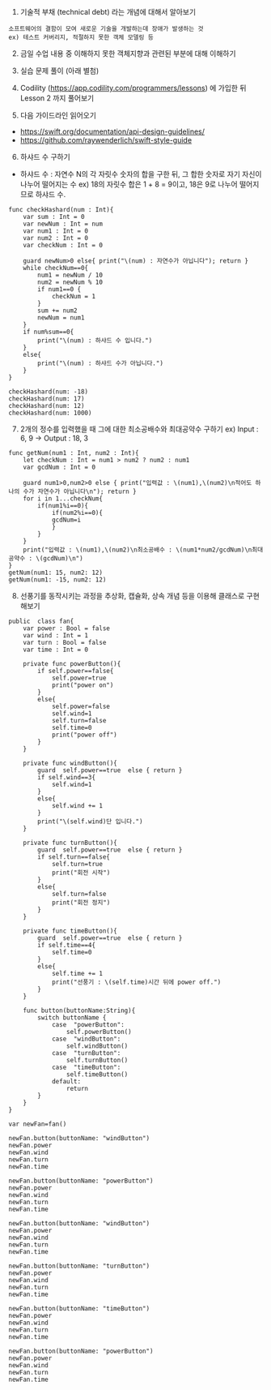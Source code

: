 1. 기술적 부채 (technical debt) 라는 개념에 대해서 알아보기
```
소프트웨어의 결함이 모여 새로운 기술을 개발하는데 장애가 발생하는 것
ex) 테스트 커버리지, 적절하지 못한 객체 모델링 등
```
2. 금일 수업 내용 중 이해하지 못한 객체지향과 관련된 부분에 대해 이해하기

3. 실습 문제 풀이 (아래 별첨)

4. Codility (https://app.codility.com/programmers/lessons) 에 가입한 뒤 Lesson 2 까지 풀어보기

5. 다음 가이드라인 읽어오기
- https://swift.org/documentation/api-design-guidelines/
- https://github.com/raywenderlich/swift-style-guide

6. 하샤드 수 구하기 
  - 하샤드 수 : 자연수 N의 각 자릿수 숫자의 합을 구한 뒤, 그 합한 숫자로 자기 자신이 나누어 떨어지는 수
  ex) 18의 자릿수 합은 1 + 8 = 9이고, 18은 9로 나누어 떨어지므로 하샤드 수.
```
func checkHashard(num : Int){
	var sum : Int = 0
	var newNum : Int = num
	var num1 : Int = 0
	var num2 : Int = 0
	var checkNum : Int = 0
	
	guard newNum>0 else{ print("\(num) : 자연수가 아닙니다"); return }
	while checkNum==0{
		num1 = newNum / 10
		num2 = newNum % 10
		if num1==0 {
			checkNum = 1
		}
		sum += num2
		newNum = num1
	}
	if num%sum==0{	
		print("\(num) : 하샤드 수 입니다.")
	}
	else{
		print("\(num) : 하샤드 수가 아닙니다.")
	}
}
  
checkHashard(num: -18)
checkHashard(num: 17)
checkHashard(num: 12)
checkHashard(num: 1000)
```

7. 2개의 정수를 입력했을 때 그에 대한 최소공배수와 최대공약수 구하기
  ex) Input : 6, 9   ->  Output : 18, 3
```
func getNum(num1 : Int, num2 : Int){
	let checkNum : Int = num1 > num2 ? num2 : num1
	var gcdNum : Int = 0

	guard num1>0,num2>0 else { print("입력값 : \(num1),\(num2)\n적어도 하나의 수가 자연수가 아닙니다\n"); return }
	for i in 1...checkNum{
		if(num1%i==0){
			if(num2%i==0){
			gcdNum=i
			}
		}
	}
	print("입력값 : \(num1),\(num2)\n최소공배수 : \(num1*num2/gcdNum)\n최대공약수 : \(gcdNum)\n")
}
getNum(num1: 15, num2: 12)
getNum(num1: -15, num2: 12)
```
8. 선풍기를 동작시키는 과정을 추상화, 캡슐화, 상속 개념 등을 이용해 클래스로 구현해보기
```
public  class fan{
	var power : Bool = false
	var wind : Int = 1
	var turn : Bool = false
	var time : Int = 0

	private func powerButton(){
		if self.power==false{
			self.power=true
			print("power on")
		}
		else{
			self.power=false
			self.wind=1
			self.turn=false
			self.time=0
			print("power off")
		}
	}
	
	private func windButton(){
		guard  self.power==true  else { return }
		if self.wind==3{
			self.wind=1
		}
		else{
			self.wind += 1
		}
		print("\(self.wind)단 입니다.")
	}

	private func turnButton(){
		guard  self.power==true  else { return }
		if self.turn==false{
			self.turn=true
			print("회전 시작")
		}
		else{
			self.turn=false
			print("회전 정지")	
		}
	}

	private func timeButton(){
		guard  self.power==true  else { return }
		if self.time==4{
			self.time=0
		}
		else{
			self.time += 1
			print("선풍기 : \(self.time)시간 뒤에 power off.")
		}
	}
	
	func button(buttonName:String){
		switch buttonName {
			case  "powerButton":
				self.powerButton()
			case  "windButton":
				self.windButton()
			case  "turnButton":
				self.turnButton()
			case  "timeButton":
				self.timeButton()
			default:
				return
		}
	}
}

var newFan=fan()
  
newFan.button(buttonName: "windButton")
newFan.power
newFan.wind
newFan.turn
newFan.time
  
newFan.button(buttonName: "powerButton")
newFan.power
newFan.wind
newFan.turn
newFan.time
  
newFan.button(buttonName: "windButton")
newFan.power
newFan.wind
newFan.turn
newFan.time
  
newFan.button(buttonName: "turnButton")
newFan.power
newFan.wind
newFan.turn
newFan.time

newFan.button(buttonName: "timeButton")
newFan.power
newFan.wind
newFan.turn
newFan.time

newFan.button(buttonName: "powerButton")
newFan.power
newFan.wind
newFan.turn
newFan.time
```
